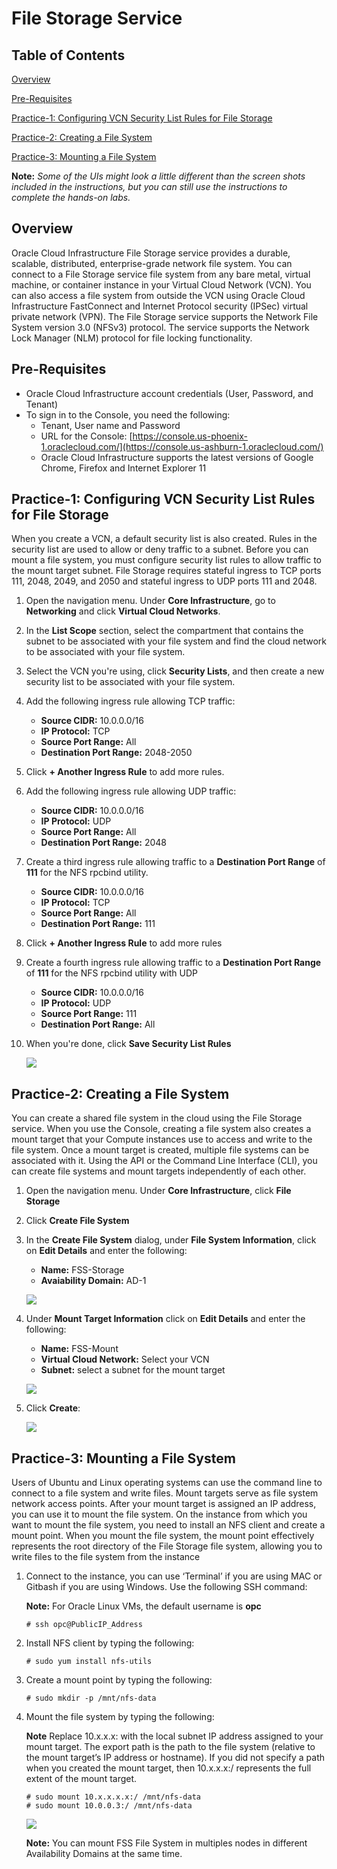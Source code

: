 # File Storage Service
  
## Table of Contents

[Overview](#overview)

[Pre-Requisites](#pre-requisites)

[Practice-1: Configuring VCN Security List Rules for File Storage](#practice-1-configuring-vcn-security-list-rules-for-file-storage)

[Practice-2: Creating a File System](#practice-2-creating-a-file-system)

[Practice-3: Mounting a File System](#practice-3-mounting-a-file-system)

**Note:** *Some of the UIs might look a little different than the screen shots included in the instructions, but you can still use the instructions to complete the hands-on labs.*

## Overview

Oracle Cloud Infrastructure File Storage service provides a durable, scalable, distributed, enterprise-grade network file system. You can connect to a File Storage service file system from any bare metal, virtual machine, or container instance in your Virtual Cloud Network (VCN). You can also access a file system from outside the VCN using Oracle Cloud Infrastructure FastConnect and Internet Protocol security (IPSec) virtual private network (VPN). The File Storage service supports the Network File System version 3.0 (NFSv3) protocol. The service supports the Network Lock Manager (NLM) protocol for file locking functionality.


## Pre-Requisites

- Oracle Cloud Infrastructure account credentials (User, Password, and Tenant) 
- To sign in to the Console, you need the following:
  -  Tenant, User name and Password
  -  URL for the Console: [https://console.us-phoenix-1.oraclecloud.com/](https://console.us-ashburn-1.oraclecloud.com/)
  -  Oracle Cloud Infrastructure supports the latest versions of Google Chrome, Firefox and Internet Explorer 11

## Practice-1: Configuring VCN Security List Rules for File Storage

When you create a VCN, a default security list is also created. Rules in the security list are used to allow or deny traffic to a subnet. Before you can mount a file system, you must configure security list rules to allow traffic to the mount target subnet. File Storage requires stateful ingress to TCP ports 111, 2048, 2049, and 2050 and stateful ingress to UDP ports 111 and 2048.

1. Open the navigation menu. Under **Core Infrastructure**, go to **Networking** and click **Virtual Cloud Networks**.

2. In the **List Scope** section, select the compartment that contains the subnet to be associated with your file system and find the cloud network to be associated with your file system.
   
3. Select the VCN you're using, click **Security Lists**, and then create a new security list to be associated with your file system.

4. Add the following ingress rule allowing TCP traffic:
   
   - **Source CIDR:** 10.0.0.0/16
   - **IP Protocol:** TCP
   - **Source Port Range:** All
   - **Destination Port Range:** 2048-2050

5. Click **+ Another Ingress Rule** to add more rules.

6. Add the following ingress rule allowing UDP traffic:
   
   - **Source CIDR:** 10.0.0.0/16
   - **IP Protocol:** UDP
   - **Source Port Range:** All
   - **Destination Port Range:** 2048

7. Create a third ingress rule allowing traffic to a **Destination Port Range** of **111** for the NFS rpcbind utility.
   
   - **Source CIDR:** 10.0.0.0/16
   - **IP Protocol:** TCP
   - **Source Port Range:** All
   - **Destination Port Range:** 111

8. Click **+ Another Ingress Rule** to add more rules
9. Create a fourth ingress rule allowing traffic to a **Destination Port Range** of **111** for the NFS rpcbind utility with UDP
   
   - **Source CIDR:** 10.0.0.0/16
   - **IP Protocol:** UDP
   - **Source Port Range:** 111
   - **Destination Port Range:** All

10. When you're done, click **Save Security List Rules**

    ![]( imgFS/image005.png)

## Practice-2: Creating a File System
You can create a shared file system in the cloud using the File Storage service. When you use the Console, creating a file system also creates a mount target that your Compute instances use to access and write to the file system. Once a mount target is created, multiple file systems can be associated with it. Using the API or the Command Line Interface (CLI), you can create file systems and mount targets independently of each other.

1. Open the navigation menu. Under **Core Infrastructure**, click **File Storage**

2. Click **Create File System**

3. In the **Create File System** dialog, under **File System Information**, click on **Edit Details** and enter the following:

   - **Name:** FSS-Storage
   - **Avaiability Domain:** AD-1

    ![](imgFS/image002.png)

4. Under **Mount Target Information** click on **Edit Details** and enter the following:

   - **Name:** FSS-Mount
   - **Virtual Cloud Network:** Select your VCN
   - **Subnet:** select a subnet for the mount target
  
    ![](imgFS/image001.png)

5. Click **Create**:

    ![]( imgFS/image006.png)

## Practice-3: Mounting a File System

Users of Ubuntu and Linux operating systems can use the command line to connect to a file system and write files. Mount targets serve as file system network access points. After your mount target is assigned an IP address, you can use it to mount the file system. On the instance from which you want to mount the file system, you need to install an NFS client and create a mount point. When you mount the file system, the mount point effectively represents the root directory of the File Storage file system, allowing you to write files to the file system from the instance

1. Connect to the instance, you can use ‘Terminal’ if you are using MAC or Gitbash if you are using Windows. Use the following SSH command:
  
    **Note:** For Oracle Linux VMs, the default username is **opc**

    ```
    # ssh opc@PublicIP_Address
    ```
2. Install NFS client by typing the following:

    ```
    # sudo yum install nfs-utils
    ```
3. Create a mount point by typing the following:

    ```
    # sudo mkdir -p /mnt/nfs-data
    ```

4. Mount the file system by typing the following:

    **Note** Replace 10.x.x.x: with the local subnet IP address assigned to your mount target. The export path is the path to the file system (relative to the mount target’s IP address or hostname). If you did not specify a path when you created the mount target, then 10.x.x.x:/ represents the full extent of the mount target.
 
    ``` 
    # sudo mount 10.x.x.x.x:/ /mnt/nfs-data  
    # sudo mount 10.0.0.3:/ /mnt/nfs-data
    ```

    ![]( imgFS/image007.png)

    **Note:** You can mount FSS File System in multiples nodes in different Availability Domains at the same time.
